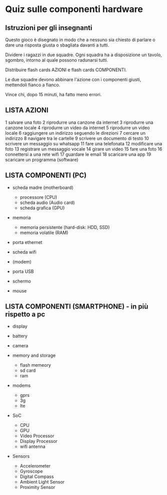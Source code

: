 # Quiz sulle componenti hardware

## Istruzioni per gli insegnanti

Questo gioco è disegnato in modo che a nessuno sia chiesto di parlare o dare una risposta giusta o sbagliata davanti a tutti.

Dividere i ragazzi in due squadre. Ogni squadra ha a disposizione un tavolo, sgombro, intorno al quale possono radunarsi tutti.

Distribuire flash cards AZIONI e flash cards COMPONENTI.

Le due squadre devono abbinare l'azione con i componenti giusti, mettendoli fianco a fianco.

Vince chi, dopo 15 minuti, ha fatto meno errori.

## LISTA AZIONI ##

1 salvare una foto
2 riprodurre una canzone da internet
3 riprodurre una canzone locale
4 riprodurre un video da internet
5 riprodurre un video locale
6 raggiungere un indirizzo seguendo le direzioni 
7 cercare un indirizzo
8 navigare tra le cartelle
9 scrivere un documento di testo 
10 scrivere un messaggio su whatsapp
11 fare una telefonata
12 modificare una foto
13 registrare un messaggio vocale
14 girare un video
15 fare una foto
16 connettersi a una rete wifi
17 guardare le email
18 scaricare una app
19 scaricare un programma (software)

## LISTA COMPONENTI (PC) ##

- scheda madre (motherboard)
    - processore (CPU)
    - scheda audio (Audio card)
    - scheda grafica (GPU)

- memoria
    - memoria persistente (hard-disk: HDD, SSD)
    - memoria volatile (RAM)
- porta ethernet
- scheda wifi
- (modem)
- porta USB
- schermo
- mouse

## LISTA COMPONENTI (SMARTPHONE) - in più rispetto a pc ##

- display
- battery
- camera
- memory and storage
    - flash memeory
    - sd card
    - ram

- modems
    - gprs
    - 3g
    - lte
- SoC 
    - CPU 
    - GPU 
    - Video Processor 
    - Display Processor
    - wifi antenna
    
- Sensors 
    - Accelerometer
    - Gyroscope
    - Digital Compass
    - Ambient Light Sensor
    - Proximity Sensor



